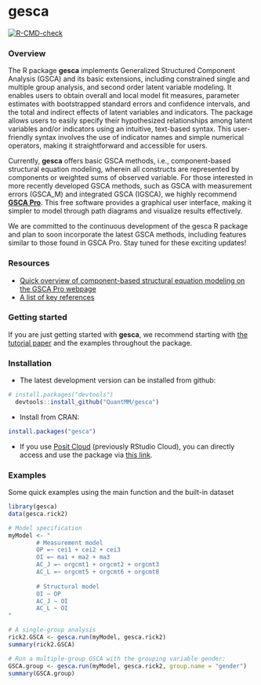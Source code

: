 # gesca

<!-- badges: start -->
<!-- Will update later on once gesca published on CRAN -->
<!--
[![CRAN_Status_Badge](https://www.r-pkg.org/badges/version/bayesplot?color=blue)](https://cran.r-project.org/web/packages/bayesplot)
[![Downloads](https://cranlogs.r-pkg.org/badges/bayesplot?color=blue)](https://cran.rstudio.com/package=bayesplot)
[![R-CMD-check](https://github.com/stan-dev/bayesplot/workflows/R-CMD-check/badge.svg)](https://github.com/stan-dev/bayesplot/actions)
[![codecov](https://codecov.io/gh/stan-dev/bayesplot/branch/master/graph/badge.svg)](https://codecov.io/gh/stan-dev/bayesplot)
-->
[![R-CMD-check](https://github.com/QuantMM/gesca/actions/workflows/R-CMD-check.yaml/badge.svg)](https://github.com/QuantMM/gesca/actions/workflows/R-CMD-check.yaml)
<!-- badges: end -->

### Overview

The R package **gesca** implements Generalized Structured Component Analysis (GSCA) and its basic extensions, including constrained single and multiple group analysis, and second order latent variable modeling. 
It enables users to obtain overall and local model fit measures, parameter estimates with bootstrapped standard errors and confidence intervals, and the total and indirect effects of latent variables and indicators.
The package allows users to easily specify their hypothesized relationships among latent variables and/or indicators using an intuitive, text-based syntax. 
This user-friendly syntax involves the use of indicator names and simple numerical operators, making it straightforward and accessible for users.

Currently, **gesca** offers basic GSCA methods, i.e., component-based structural equation modeling, wherein all constructs are represented by components or weighted sums of observed variable.
For those interested in more recently developed GSCA methods, such as GSCA with measurement errors (GSCA_M) and integrated GSCA (IGSCA),
we highly recommend [**GSCA Pro**](https://www.gscapro.com/).
This free software provides a graphical user interface, making it simpler to model through path diagrams and visualize results effectively.

We are committed to the continuous development of the gesca R package and plan to soon incorporate the latest GSCA methods, including features similar to those found in GSCA Pro. Stay tuned for these exciting updates!

### Resources

* [Quick overview of component-based structural equation modeling on the GSCA Pro webpage](https://www.gscapro.com/two-sem-domains)
* [A list of key references](https://www.gscapro.com/resources)

### Getting started 

If you are just getting started with **gesca**, we recommend starting with [the tutorial paper](https://doi.org/10.1007/s41237-016-0002-8) and the examples throughout the package.

### Installation

* The latest development version can be installed from github:

```r
# install.packages("devtools")
  devtools::install_github("QuantMM/gesca")
```

* Install from CRAN:

```r
install.packages("gesca")
```

* If you use [Posit Cloud](https://posit.cloud/) (previously RStudio Cloud), you can directly access and use the package via [this link](https://posit.cloud/content/7337666).

### Examples

Some quick examples using the main function and the built-in dataset

```r
library(gesca)
data(gesca.rick2)

# Model specification
myModel <- "
		# Measurement model 
		OP =~ cei1 + cei2 + cei3
		OI =~ ma1 + ma2 + ma3
		AC_J =~ orgcmt1 + orgcmt2 + orgcmt3
		AC_L =~ orgcmt5 + orgcmt6 + orgcmt8
		
		# Structural model 
		OI ~ OP
		AC_J ~ OI
		AC_L ~ OI
"

# A single-group analysis
rick2.GSCA <- gesca.run(myModel, gesca.rick2)
summary(rick2.GSCA)

# Run a multiple-group GSCA with the grouping variable gender:
GSCA.group <- gesca.run(myModel, gesca.rick2, group.name = "gender")
summary(GSCA.group)
```
